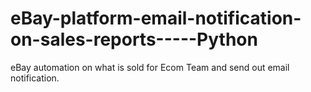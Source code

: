 # eBay-platform-email-notification-on-sales-reports-----Python
eBay automation on what is sold for Ecom Team and send out email notification. 
